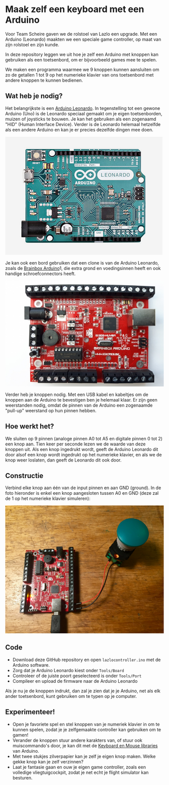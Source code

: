 # Maak zelf een keyboard met een Arduino

Voor Team Scheire gaven we de rolstoel van Lazlo een upgrade. Met een Arduino (Leonardo) maakten we een speciale game controller, op maat van zijn rolstoel en zijn kunde.

In deze repository leggen we uit hoe je zelf een Arduino met knoppen kan gebruiken als een toetsenbord, om er bijvoorbeeld games mee te spelen.

We maken een programma waarmee we 9 knoppen kunnen aansluiten om zo de getallen 1 tot 9 op het numerieke klavier van ons toetsenbord met andere knoppen te kunnen bedienen.

## Wat heb je nodig?

Het belangrijkste is een [Arduino Leonardo](https://www.arduino.cc/en/Main/Arduino_BoardLeonardo). In tegenstelling tot een gewone Arduino (Uno) is de Leonardo speciaal gemaakt om je eigen toetsenborden, muizen of joysticks te bouwen. Je kan het gebruiken als een zogenaamd "HID" (Human Interface Device). Verder is de Leonardo helemaal hetzelfde als een andere Arduino en kan je er precies dezelfde dingen mee doen.

![Leonardo Arduino](img/leonardo.jpg)

Je kan ook een bord gebruiken dat een clone is van de Arduino Leonardo, zoals de [Brainbox Arduino](https://e2cre8.be/?page_id=21)1, die extra grond en voedingsinnen heeft en ook handige schroefconnectors heeft.

![Brainbox Arduino](img/brainbox.jpg)

Verder heb je knoppen nodig. Met een USB kabel en kabeltjes om de knoppen aan de Arduino te bevestigen ben je helemaal klaar. Er zijn geen weerstanden nodig, omdat de pinnen van de Arduino een zogenaamde "pull-up" weerstand op hun pinnen hebben.


## Hoe werkt het?

We sluiten op 9 pinnen (analoge pinnen A0 tot A5 en digitale pinnen 0 tot 2) een knop aan. Tien keer per seconde lezen we de waarde van deze knoppen uit. Als een knop ingedrukt wordt, geeft de Arduino Leonardo dit door alsof een knop wordt ingedrukt op het numerieke klavier, en als we de knop weer loslaten, dan geeft de Leonardo dit ook door.

## Constructie

Verbind elke knop aan één van de input pinnen en aan GND (ground). In de foto hieronder is enkel een knop aangesloten tussen A0 en GND (deze zal de 1 op het numerieke klavier simuleren):

![Aangesloten knop](img/knop.jpg)

## Code

* Download deze GitHub repository en open `lazlocontroller.ino` met de Arduino software.
* Zorg dat je Arduino Leonardo kiest onder `Tools/Board`
* Controleer of de juiste poort geselecteerd is onder `Tools/Port`
* Compileer en upload de firmware naar de Arduino Leonardo

Als je nu je de knoppen indrukt, dan zal je zien dat je je Arduino, net als elk ander toetsenbord, kunt gebruiken om te typen op je computer.

## Experimenteer!

* Open je favoriete spel en stel knoppen van je numeriek klavier in om te kunnen spelen, zodat je je zelfgemaakte controller kan gebruiken om te gamen!
* Verander de knoppen stuur andere karakters van, of stuur ook muiscommando's door, je kan dit met de [Keyboard en Mouse libraries](https://www.arduino.cc/en/Reference.MouseKeyboard) van Arduino.
* Met twee stukjes zilverpapier kan je zelf je eigen knop maken. Welke gekke knop kan je zelf verzinnen?
* Laat je fantasie gaan en ouw je eigen game controller, zoals een volledige vliegtuigcockpit, zodat je net echt je flight simulator kan besturen.
